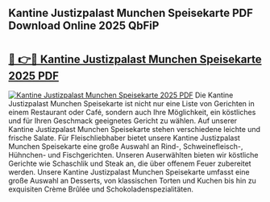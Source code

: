 ## Kantine Justizpalast Munchen Speisekarte PDF Download Online 2025 QbFiP

# <h2><a href="http://gcatzvh.nevu.top/?p=Kantine+Justizpalast+Munchen+Speisekarte">🔗 👉🔴 Kantine Justizpalast Munchen Speisekarte 2025 PDF</a></h2>

[![Kantine Justizpalast Munchen Speisekarte 2025 PDF](https://i.imgur.com/dBaPXMq.png)](http://gcatzvh.nevu.top/?p=Kantine+Justizpalast+Munchen+Speisekarte)
Die Kantine Justizpalast Munchen Speisekarte ist nicht nur eine Liste von Gerichten in einem Restaurant oder Café, sondern auch Ihre Möglichkeit, ein köstliches und für Ihren Geschmack geeignetes Gericht zu wählen. Auf unserer Kantine Justizpalast Munchen Speisekarte stehen verschiedene leichte und frische Salate. Für Fleischliebhaber bietet unsere Kantine Justizpalast Munchen Speisekarte eine große Auswahl an Rind-, Schweinefleisch-, Hühnchen- und Fischgerichten. Unseren Auserwählten bieten wir köstliche Gerichte wie Schaschlik und Steak an, die über offenem Feuer zubereitet werden. Unsere Kantine Justizpalast Munchen Speisekarte umfasst eine große Auswahl an Desserts, von klassischen Torten und Kuchen bis hin zu exquisiten Crème Brûlée und Schokoladenspezialitäten.
